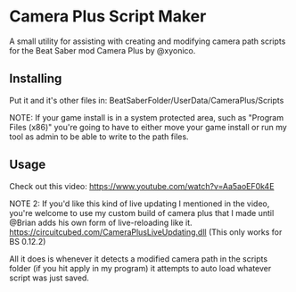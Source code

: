 # Camera Plus Script Maker
A small utility for assisting with creating and modifying camera path scripts for the Beat Saber mod Camera Plus by @xyonico.


## Installing
Put it and it's other files in: BeatSaberFolder/UserData/CameraPlus/Scripts

NOTE: If your game install is in a system protected area, such as "Program Files (x86)" you're going to have to either move your game install or run my tool as admin to be able to write to the path files.

## Usage
Check out this video: https://www.youtube.com/watch?v=Aa5aoEF0k4E

NOTE 2: If you'd like this kind of live updating I mentioned in the video, you're welcome to use my custom build of camera plus that I made until @Brian adds his own form of live-reloading like it.
https://circuitcubed.com/CameraPlusLiveUpdating.dll
(This only works for BS 0.12.2)

All it does is whenever it detects a modified camera path in the scripts folder (if you hit apply in my program) it attempts to auto load whatever script was just saved.
